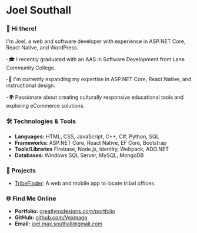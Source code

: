 # Joel Southall

### 👋 Hi there!
I'm Joel, a web and software developer with experience in ASP.NET Core, React Native, and WordPress. 

-🎓 I recently graduated with an AAS in Software Development from Lane Community College.

-🌱 I'm currently expanding my expertise in ASP.NET Core, React Native, and instructional design.

-🌍 Passionate about creating culturally responsive educational tools and exploring eCommerce solutions.


### 🛠️ Technologies & Tools
- **Languages:** HTML, CSS, JavaScript, C++, C#, Python, SQL
- **Frameworks:** ASP.NET Core, React Native, EF Core, Bootstrap
- **Tools/Libraries** Firebase, Node.js, Identity, Webpack, ADO.NET
- **Databases:** Windows SQL Server, MySQL, MongoDB

### 🚀 Projects
- [TribeFinder](https://github.com/vexmage/TribeFinder): A web and mobile app to locate tribal offices.

### 🌐 Find Me Online

- **Portfolio:** [greatlynxdesigns.com/portfolio](https://greatlynxdesigns.com/portfolio)
- **GitHub:** [github.com/Vexmage](https://github.com/Vexmage)
- **Email:** joel.max.southall@gmail.com
